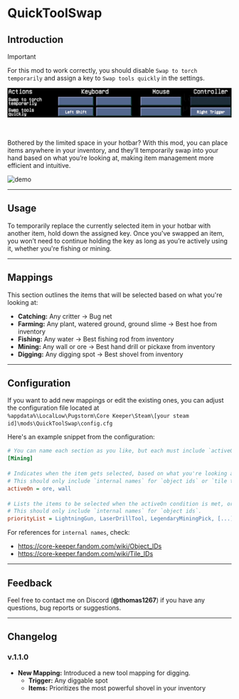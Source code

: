 # QuickToolSwap

## Introduction 

> [!IMPORTANT]
> For this mod to work correctly, you should disable `Swap to torch temporarily` and assign a key to `Swap tools quickly` in the settings.
>
> ![img.png](assets/KeyBindings.png)

<br>


Bothered by the limited space in your hotbar? With this mod, you can place items anywhere in your inventory, 
and they’ll temporarily swap into your hand based on what you’re looking at, making item management more efficient and intuitive.

<img src="assets/Demo.gif" alt="demo"/>

---

## Usage

To temporarily replace the currently selected item in your hotbar with another item, hold down the assigned key. Once you've swapped an item, 
you won’t need to continue holding the key as long as you’re actively using it, whether you're fishing or mining.

---

## Mappings

This section outlines the items that will be selected based on what you're looking at:

* **Catching:** Any critter -> Bug net
* **Farming:** Any plant, watered ground, ground slime -> Best hoe from inventory
* **Fishing:** Any water -> Best fishing rod from inventory
* **Mining:** Any wall or ore -> Best hand drill or pickaxe from inventory
* **Digging:** Any digging spot -> Best shovel from inventory


---

## Configuration

If you want to add new mappings or edit the existing ones, you can adjust the configuration file located at<br>
`%appdata%\LocalLow\Pugstorm\Core Keeper\Steam\[your steam id]\mods\QuickToolSwap\config.cfg`

Here's an example snippet from the configuration:

```cfg
# You can name each section as you like, but each must include `activeOn` and `priorityList`.
[Mining]

# Indicates when the item gets selected, based on what you're looking at.
# This should only include `internal names` for `object ids` or `tile types`.
activeOn = ore, wall
 
# Lists the items to be selected when the activeOn condition is met, ordered by preference from highest to lowest.
# This should only include `internal names` for `object ids`.
priorityList = LightningGun, LaserDrillTool, LegendaryMiningPick, [...], CopperMiningPick, WoodMiningPick
```

For references for `internal names`, check:
* https://core-keeper.fandom.com/wiki/Object_IDs
* https://core-keeper.fandom.com/wiki/Tile_IDs

---

## Feedback

Feel free to contact me on Discord (**@thomas1267**) if you have any questions, bug reports or suggestions.

---

## Changelog

### v.1.1.0
* **New Mapping:** Introduced a new tool mapping for digging. 
  * **Trigger:** Any diggable spot
  * **Items:** Prioritizes the most powerful shovel in your inventory
